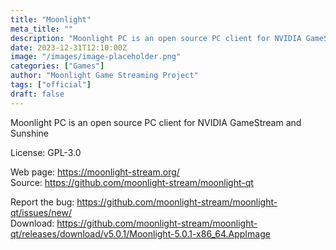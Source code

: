 ```yaml
---
title: "Moonlight"
meta_title: ""
description: "Moonlight PC is an open source PC client for NVIDIA GameStream and Sunshine."
date: 2023-12-31T12:10:00Z
image: "/images/image-placeholder.png"
categories: ["Games"]
author: "Moonlight Game Streaming Project"
tags: ["official"]
draft: false
---
```


Moonlight PC is an open source PC client for NVIDIA GameStream and Sunshine

License: GPL-3.0

Web page: https://moonlight-stream.org/  
Source: https://github.com/moonlight-stream/moonlight-qt

Report the bug: https://github.com/moonlight-stream/moonlight-qt/issues/new/  
Download: https://github.com/moonlight-stream/moonlight-qt/releases/download/v5.0.1/Moonlight-5.0.1-x86_64.AppImage
